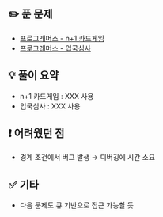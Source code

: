 ## ✏️ 푼 문제
- [프로그래머스 - n+1 카드게임](https://school.programmers.co.kr/learn/courses/30/lessons/258707)
- [프로그래머스 - 입국심사](https://school.programmers.co.kr/learn/courses/30/lessons/43238)

## 💡 풀이 요약
-  n+1 카드게임 : XXX 사용
-  입국심사 : XXX 사용

## ❗ 어려웠던 점
- 경계 조건에서 버그 발생 → 디버깅에 시간 소요

## ✅ 기타
- 다음 문제도 큐 기반으로 접근 가능할 듯